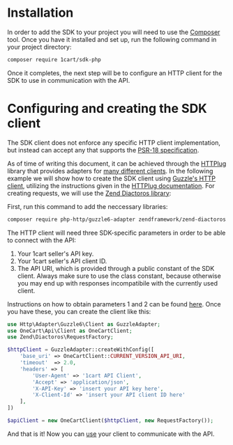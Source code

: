 # Installation

In order to add the SDK to your project you will need to use the [Composer](https://getcomposer.org/)
tool. Once you have it installed and set up, run the following command in your project
directory:

```bash
composer require 1cart/sdk-php
```

Once it completes, the next step will be to configure an HTTP client for the SDK
to use in communication with the API.

# Configuring and creating the SDK client

The SDK client does not enforce any specific HTTP client implementation, but instead
can accept any that supports the [PSR-18 specification](https://www.php-fig.org/psr/psr-18/).

As of time of writing this document, it can be achieved through the [HTTPlug](http://httplug.io/)
library that provides adapters for [many different clients](http://docs.php-http.org/en/latest/clients.html).
In the following example we will show how to create the SDK client using [Guzzle's HTTP client](http://docs.guzzlephp.org/en/stable/),
utilizing the instructions given in the [HTTPlug documentation](http://docs.php-http.org/en/latest/clients/guzzle6-adapter.html).
For creating requests, we will use the [Zend Diactoros library](https://docs.zendframework.com/zend-diactoros/):

First, run this command to add the neccessary libraries:

```bash
composer require php-http/guzzle6-adapter zendframework/zend-diactoros
```

The HTTP client will need three SDK-specific parameters in order to be able to connect with the API:
1. Your 1cart seller's API key.
2. Your 1cart seller's API client ID.
3. The API URI, which is provided through a public constant of the SDK client.
Always make sure to use the class constant, because otherwise you may end up with
responses incompatibile with the currently used client.

Instructions on how to obtain parameters 1 and 2 can be found [here](api_keys.md).
Once you have these, you can create the client like this:

```php
use Http\Adapter\Guzzle6\Client as GuzzleAdapter;
use OneCart\Api\Client as OneCartClient;
use Zend\Diactoros\RequestFactory;

$httpClient = GuzzleAdapter::createWithConfig([
    'base_uri' => OneCartClient::CURRENT_VERSION_API_URI,
    'timeout'  => 2.0,
    'headers' => [
        'User-Agent' => '1cart API Client',
        'Accept' => 'application/json',
        'X-API-Key' => 'insert your API key here',
        'X-Client-Id' => 'insert your API client ID here'
    ],
])

$apiClient = new OneCartClient($httpClient, new RequestFactory());
```

And that is it! Now you can [use](usage.md) your client to communicate with the API.
